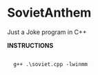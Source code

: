 # SovietAnthem
Just a Joke program in C++

<strong>INSTRUCTIONS</strong>

<code>
  g++ .\soviet.cpp -lwinmm
